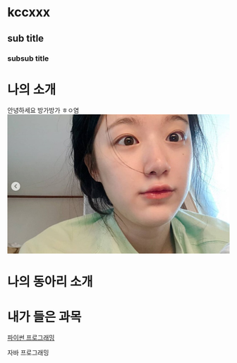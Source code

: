 # kccxxx
## sub title
### subsub title

# 나의 소개
안녕하세요 방가방가 ㅎㅇ염
<img src="1.jpg" /> <br>

# 나의 동아리 소개

# 내가 들은 과목
[파이썬 프로그래밍](http://www.python.org)

자바 프로그래밍
